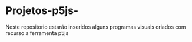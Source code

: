 # Projetos-p5js-
Neste repositorio estarão inseridos alguns programas visuais criados com recurso a ferramenta p5js
